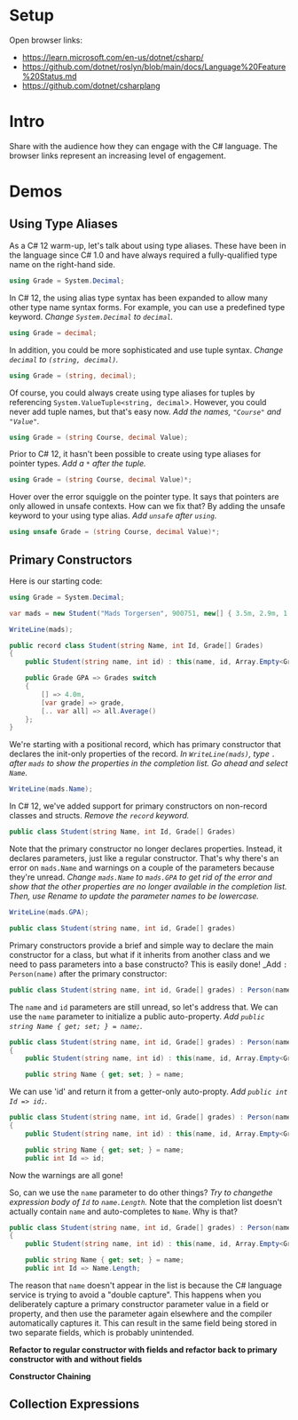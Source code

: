 # Setup

Open browser links:

* https://learn.microsoft.com/en-us/dotnet/csharp/
* https://github.com/dotnet/roslyn/blob/main/docs/Language%20Feature%20Status.md
* https://github.com/dotnet/csharplang

# Intro

Share with the audience how they can engage with the C# language. The browser links represent an increasing
level of engagement.

# Demos

## Using Type Aliases

As a C# 12 warm-up, let's talk about using type aliases. These have been in the language since C# 1.0 and have
always required a fully-qualified type name on the right-hand side.

```C#
using Grade = System.Decimal;
```

In C# 12, the using alias type syntax has been expanded to allow many other type name syntax forms. For
example, you can use a predefined type keyword. _Change `System.Decimal` to `decimal`._

```C#
using Grade = decimal;
```

In addition, you could be more sophisticated and use tuple syntax. _Change `decimal` to `(string, decimal)`._

```C#
using Grade = (string, decimal);
```

Of course, you could always create using type aliases for tuples by referencing `System.ValueTuple<string, decimal`>.
However, you could never add tuple names, but that's easy now. _Add the names, `"Course"` and `"Value"`._

```C#
using Grade = (string Course, decimal Value);
```

Prior to C# 12, it hasn't been possible to create using type aliases for pointer types. _Add a `*` after the
tuple._

```C#
using Grade = (string Course, decimal Value)*;
```

Hover over the error squiggle on the pointer type. It says that pointers are only allowed in unsafe contexts.
How can we fix that? By adding the unsafe keyword to your using type alias. _Add `unsafe` after `using`._

```C#
using unsafe Grade = (string Course, decimal Value)*;
```

## Primary Constructors

Here is our starting code:

```C#
using Grade = System.Decimal;

var mads = new Student("Mads Torgersen", 900751, new[] { 3.5m, 2.9m, 1.8m });

WriteLine(mads);

public record class Student(string Name, int Id, Grade[] Grades)
{
    public Student(string name, int id) : this(name, id, Array.Empty<Grade>()) { }

    public Grade GPA => Grades switch
    {
        [] => 4.0m,
        [var grade] => grade,
        [.. var all] => all.Average()
    };
}
```

We're starting with a positional record, which has primary constructor that declares the init-only properties
of the record. _In `WriteLine(mads)`, type `.` after `mads` to show the properties in the completion list.
Go ahead and select `Name`._

```C#
WriteLine(mads.Name);
```

In C# 12, we've added support for primary constructors on non-record classes and structs. _Remove the
`record` keyword._

```C#
public class Student(string Name, int Id, Grade[] Grades)
```

Note that the primary constructor no longer declares properties. Instead, it declares parameters, just like
a regular constructor. That's why there's an error on `mads.Name` and warnings on a couple of the parameters
because they're unread. _Change `mads.Name` to `mads.GPA` to get rid of the error and show that the other
properties are no longer available in the completion list. Then, use Rename to update the parameter names to
be lowercase._

```C#
WriteLine(mads.GPA);

public class Student(string name, int id, Grade[] grades)
```

Primary constructors provide a brief and simple way to declare the main constructor for a class, but what
if it inherits from another class and we need to pass parameters into a base constructo? This is easily
done! _Add `: Person(name)` after the primary constructor:

```C#
public class Student(string name, int id, Grade[] grades) : Person(name)
```

The `name` and `id` parameters are still unread, so let's address that. We can use the `name` parameter to
initialize a public auto-property. _Add `public string Name { get; set; } = name;`._

```C#
public class Student(string name, int id, Grade[] grades) : Person(name)
{
    public Student(string name, int id) : this(name, id, Array.Empty<Grade>()) { }

    public string Name { get; set; } = name;
```

We can use 'id' and return it from a getter-only auto-propty. _Add `public int Id => id;`._

```C#
public class Student(string name, int id, Grade[] grades) : Person(name)
{
    public Student(string name, int id) : this(name, id, Array.Empty<Grade>()) { }

    public string Name { get; set; } = name;
    public int Id => id;
```

Now the warnings are all gone!

So, can we use the `name` parameter to do other things? _Try to changethe expression body of `Id` to
`name.Length`._ Note that the completion list doesn't actually contain `name` and auto-completes to `Name`. Why is that?

```C#
public class Student(string name, int id, Grade[] grades) : Person(name)
{
    public Student(string name, int id) : this(name, id, Array.Empty<Grade>()) { }

    public string Name { get; set; } = name;
    public int Id => Name.Length;
```

The reason that `name` doesn't appear in the list is because the C# language service is trying to avoid
a "double capture". This happens when you deliberately capture a primary constructor parameter value in a
field or property, and then use the parameter again elsewhere and the compiler automatically captures it. This
can result in the same field being stored in two separate fields, which is probably unintended.

**Refactor to regular constructor with fields and refactor back to primary constructor with and without fields**

**Constructor Chaining**

## Collection Expressions

